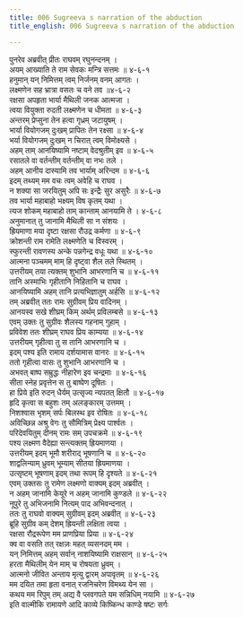 ```yaml
---
title: 006 Sugreeva s narration of the abduction
title_english: 006 Sugreeva s narration of the abduction

---
```

<div class="audioEmbed"  caption="श्रीराम-हरिसीताराममूर्ति-घनपाठिभ्यां वचनम्" src="https://archive.org/download/Ramayana-recitation-Sriram-harisItArAmamUrti-Ghanapaati-v2/Kanda_4/Kanda_4_KSK-006-Sita_Abharana_Darshanam_0.mp3"></div>

पुनरेव अब्रवीत् प्रीतः राघवम् रघुनन्दनम् ।  
अयम् आख्याति ते राम सेवकः मन्त्रि सत्तमः ॥ ४-६-१  
हनुमान् यन् निमित्तम् त्वम् निर्जनम् वनम् आगतः ।  
लक्ष्मणेन सह भ्रात्रा वसतः च वने तव ॥४-६-२  
रक्षसा अपहृता भार्या मैथिली जनक आत्मजा ।  
त्वया वियुक्ता रुदती लक्ष्मणेन च धीमता ॥ ४-६-३  
अन्तरम् प्रेप्सुना तेन हत्वा गृध्रम् जटायुषम् ।  
भार्या वियोगजम् दुःखम् प्रापितः तेन रक्ष्सा ॥ ४-६-४  
भर्या वियोगजम् दुःखम् न चिरात् त्वम् विमोक्ष्यसे ।  
अहम् ताम् आनयिष्यामि नष्टाम् वेदश्रुतीम् इव ॥ ४-६-५  
रसातले वा वर्तन्तीम् वर्तन्तीम् वा नभः तले ।  
अहम् आनीय दास्यामि तव भार्याम् अरिन्दम ॥ ४-६-६  
इदम् तथ्यम् मम वचः त्वम् अवेहि च राघव ।  
न शक्या सा जरयितुम् अपि सः इन्द्रैः सुर असुरैः ॥ ४-६-७  
तव भार्या महाबाहो भक्ष्यम् विष कृतम् यथा ।  
त्यज शोकम् महाबाहो ताम् कान्ताम् आनयामि ते । ४-६-८  
अनुमानात् तु जानामि मैथिली सा न संशयः ।  
ह्रियमाणा मया दृष्टा रक्षसा रौउद्र कर्मणा ॥ ४-६-९  
क्रोशन्ती राम रामेति लक्ष्मणेति च विस्वरम् ।  
स्फुरन्ती रावणस्य अन्के पन्नगेन्द्र वधूः यथा ॥ ४-६-१०  
आत्मना पञ्चमम् माम् हि दृष्ट्वा शैल तले स्थितम् ।  
उत्तरीयम् तया त्यक्तम् शुभानि आभरणानि च ॥ ४-६-११  
तानि अस्माभिः गृहीतानि निहितानि च राघव ।  
आनयिष्यामि अहम् तानि प्रत्यभिज्ञातुम् अर्हसि ॥ ४-६-१२  
तम् अब्रवीत् ततः रामः सुग्रीवम् प्रिय वादिनम् ।  
आनयस्व सखे शीघ्रम् किम् अर्थम् प्रविलम्बसे ॥ ४-६-१३  
एवम् उक्तः तु सुग्रीवः शैलस्य गहनाम् गुहाम् ।  
प्रविवेश ततः शीघ्रम् राघव प्रिय काम्यया ॥ ४-६-१४  
उत्तरीयम् गृहीत्वा तु स तानि आभरणानि च ।  
इदम् पश्य इति रामाय दर्शयामास वानरः ॥ ४-६-१५  
ततो गृहीत्वा वासः तु शुभानि आभरणानि च ।  
अभवत् बाष्प सम्रुद्धः नीहारेण इव चन्द्रमाः ॥ ४-६-१६  
सीता स्नेह प्रवृत्तेन स तु बाष्पेण दूषितः ।  
हा प्रिये इति रुदन् धैर्यम् उत्सृज्य न्यपतत् क्षितौ ॥ ४-६-१७  
हृदि कृत्वा स बहुशः तम् अलङ्कारम् उत्तमम् ।  
निशश्वास भृशम् सर्पः बिलस्थ इव रोषितः ॥ ४-६-१८  
अविच्छिन्न अश्रु वेगः तु सौमित्रिम् प्रेक्ष्य पार्श्वतः ।  
परिदेवयितुम् दीनम् रामः सम् उपचक्रमे ॥ ४-६-१९  
पश्य लक्ष्मण वैदेह्या सन्त्यक्तम् ह्रियमाणया ।  
उत्तरीयम् इदम् भूमौ शरीराद् भूषणानि च ॥ ४-६-२०  
शाद्वलिन्याम् ध्रुवम् भूम्याम् सीतया ह्रियमाणया ।  
उत्सृष्टम् भूषणाम् इदम् तथा रूपम् हि दृश्यते ॥ ४-६-२१  
एवम् उक्तसः तु रामेण लक्ष्मणो वाक्यम् इदम् अब्रवीत् ।  
न अहम् जानामि केयूरे न अहम् जानामि कुण्डले ॥ ४-६-२२  
नूपुरे तु अभिजनामि नित्यम् पाद अभिवन्दनात् ।  
ततः तु राघवो वाक्यम् सुग्रीवम् इदम् अब्रवीत् ॥ ४-६-२३  
ब्रूहि सुग्रीव कम् देशम् ह्रियन्ती लक्षिता त्वया ।  
रक्षसा रौद्ररूपेण मम प्राणप्रिया प्रिया ॥ ४-६-२४  
क्व वा वसति तत् रक्षज़ः महत् व्यसनदम् मम ।  
यन् निमित्तम् अहम् सर्वान् नाशयिष्यामि राक्षसान् ॥ ४-६-२५  
हरता मैथिलीम् येन माम् च रोषयता ध्रुवम् ।  
आत्मनो जीवित अन्ताय मृत्यु द्वारम् अपावृतम् ॥ ४-६-२६  
मम दयित तमा हृता वनात् रजनिचरेण विमथ्य येन सा ।  
कथय मम रिपुम् तम् अद्य वै प्लवगपते यम सन्निधिम् नयामि ॥ ४-६-२७  
इति वाल्मीकि रामायणे आदि काव्ये किष्किन्ध काण्डे षष्टः सर्गः